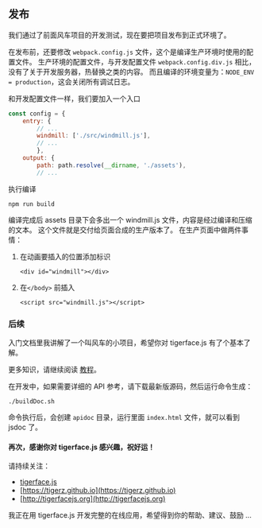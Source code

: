 ## 发布

我们通过了前面风车项目的开发测试，现在要把项目发布到正式环境了。

在发布前，还要修改 `webpack.config.js` 文件，这个是编译生产环境时使用的配置文件。
生产环境的配置文件，与开发配置文件 `webpack.config.div.js` 相比，没有了关于开发服务器，热替换之类的内容。
而且编译的环境变量为：`NODE_ENV = production`，这会关闭所有调试日志。

和开发配置文件一样，我们要加入一个入口
```javascript
const config = {
    entry: {
        // ...
        windmill: ['./src/windmill.js'],
        // ...
        },
    output: {
        path: path.resolve(__dirname, './assets'),
        // ...
```

执行编译
```shell
npm run build
```
编译完成后 assets 目录下会多出一个 windmill.js 文件，内容是经过编译和压缩的文本。
这个文件就是交付给页面合成的生产版本了。
在生产页面中做两件事情：
1. 在动画要插入的位置添加标识

    `<div id="windmill"></div>`

1. 在`</body>` 前插入

    `<script src="windmill.js"></script>`

### 后续

入门文档里我讲解了一个叫风车的小项目，希望你对 tigerface.js 有了个基本了解。

更多知识，请继续阅读 [教程](https://tigerz.github.io/tutorials.html#code.md)。

在开发中，如果需要详细的 API 参考，请下载最新版源码，然后运行命令生成：
```shell
./buildDoc.sh
```
命令执行后，会创建 `apidoc` 目录，运行里面 `index.html` 文件，就可以看到 jsdoc 了。

#### 再次，感谢你对 tigerface.js 感兴趣，祝好运！

请持续关注：
* [tigerface.js](https://github.com/tigerz/tigerface.js)
* [https://tigerz.github.io](https://tigerz.github.io)
* [http://tigerfacejs.org](http://tigerfacejs.org)

我正在用 tigerface.js 开发完整的在线应用，希望得到你的帮助、建议、鼓励 ...